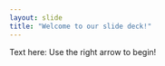 ```yaml
---
layout: slide
title: "Welcome to our slide deck!"
---
```

Text here: 
Use the right arrow to begin! 
